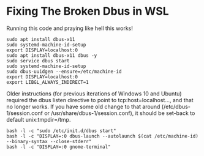 # Fixing The Broken Dbus in WSL

Running this code and praying like hell this works!

```
sudo apt install dbus-x11
sudo systemd-machine-id-setup
export DISPLAY=localhost:0
sudo apt install dbus-x11 dbus -y
sudo service dbus start
sudo systemd-machine-id-setup
sudo dbus-uuidgen --ensure=/etc/machine-id
export DISPLAY=localhost:0
export LIBGL_ALWAYS_INDIRECT=1
```



Older instructions (for previous iterations of Windows 10 and Ubuntu) required the dbus listen directive to point to tcp:host=localhost..., and that no longer works. If you have some old change to that around (/etc/dbus-1/session.conf or /usr/share/dbus-1/session.conf), it should be set-back to default <listen>unix:tmpdir=/tmp</listen>.

```
bash -l -c "sudo /etc/init.d/dbus start"
bash -l -c "DISPLAY=:0 dbus-launch --autolaunch $(cat /etc/machine-id) --binary-syntax --close-stderr"
bash -l -c "DISPLAY=:0 gnome-terminal"
```
